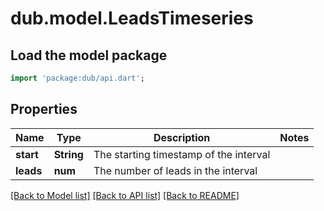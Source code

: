# dub.model.LeadsTimeseries

## Load the model package
```dart
import 'package:dub/api.dart';
```

## Properties
Name | Type | Description | Notes
------------ | ------------- | ------------- | -------------
**start** | **String** | The starting timestamp of the interval | 
**leads** | **num** | The number of leads in the interval | 

[[Back to Model list]](../README.md#documentation-for-models) [[Back to API list]](../README.md#documentation-for-api-endpoints) [[Back to README]](../README.md)


